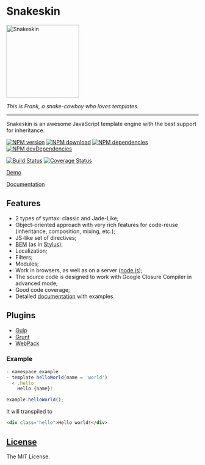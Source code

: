 # Snakeskin

<img src="http://kobezzza.com/files/snakeskin/logo.svg?1" alt="Snakeskin" width="190" />

*This is Frank, a snake-cowboy who loves templates.*

---

Snakeskin is an awesome JavaScript template engine with the best support for inheritance.

[![NPM version](http://img.shields.io/npm/v/snakeskin.svg?style=flat)](http://badge.fury.io/js/snakeskin)
[![NPM download](https://img.shields.io/npm/dm/snakeskin.svg?style=flat)](http://badge.fury.io/js/snakeskin)
[![NPM dependencies](http://img.shields.io/david/SnakeskinTpl/Snakeskin.svg?style=flat)](https://david-dm.org/SnakeskinTpl/Snakeskin#info=dependencies&view=table)
[![NPM devDependencies](http://img.shields.io/david/dev/SnakeskinTpl/Snakeskin.svg?style=flat)](https://david-dm.org/SnakeskinTpl/Snakeskin#info=devDependencies&view=table)

[![Build Status](http://img.shields.io/travis/SnakeskinTpl/Snakeskin.svg?style=flat&branch=master)](https://travis-ci.org/SnakeskinTpl/Snakeskin)
[![Coverage Status](http://img.shields.io/coveralls/SnakeskinTpl/Snakeskin.svg?style=flat)](https://coveralls.io/r/SnakeskinTpl/Snakeskin?branch=master)

[Demo](http://codepen.io/kobezzza/pen/zrJNXx)

[Documentation](http://snakeskintpl.github.io/docs)

## Features

* 2 types of syntax: classic and Jade-Like;
* Object-oriented approach with very rich features for code-reuse (inheritance, composition, mixing, etc.);
* JS-like set of directives;
* [BEM](http://en.bem.info) (as in [Stylus](https://github.com/LearnBoost/stylus));
* Localization;
* Filters;
* Modules;
* Work in browsers, as well as on a server ([node.js](http://nodejs.org));
* The source code is designed to work with Google Closure Compiler in advanced mode;
* Good code coverage;
* Detailed [documentation](https://github.com/SnakeskinTpl/Snakeskin/wiki) with examples.

## Plugins

* [Gulp](https://github.com/SnakeskinTpl/gulp-snakeskin)
* [Grunt](https://github.com/SnakeskinTpl/grunt-snakeskin)
* [WebPack](https://github.com/SnakeskinTpl/snakeskin-loader)

### Example

```js
- namespace example
- template helloWorld(name = 'world')
  < .hello
    Hello {name}!
```

```js
example.helloWorld();
```

It will transpiled to

```html
<div class="hello">Hello world!</div>
```

## [License](https://github.com/SnakeskinTpl/Snakeskin/blob/master/LICENSE)

The MIT License.
